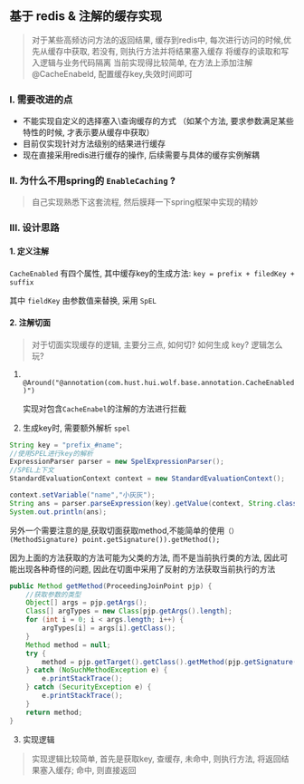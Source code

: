 ## 基于 redis & 注解的缓存实现

> 对于某些高频访问方法的返回结果, 缓存到redis中, 每次进行访问的时候,优先从缓存中获取, 若没有, 则执行方法并将结果塞入缓存
将缓存的读取和写入逻辑与业务代码隔离
> 当前实现得比较简单, 在方法上添加注解 @CacheEnabeld, 配置缓存key,失效时间即可

### I. 需要改进的点

- 不能实现自定义的选择塞入\查询缓存的方式 （如某个方法, 要求参数满足某些特性的时候, 才表示要从缓存中获取）
- 目前仅实现针对方法级别的结果进行缓存
- 现在直接采用redis进行缓存的操作, 后续需要与具体的缓存实例解耦

### II. 为什么不用spring的 `EnableCaching` ?

> 自己实现熟悉下这套流程, 然后膜拜一下spring框架中实现的精妙

### III. 设计思路

#### 1. 定义注解

`CacheEnabled` 有四个属性, 其中缓存key的生成方法: `key = prefix + filedKey + suffix`

其中 `fieldKey` 由参数值来替换, 采用 `SpEL`

#### 2. 注解切面
> 对于切面实现缓存的逻辑, 主要分三点, 如何切?  如何生成 key?  逻辑怎么玩?

1. ` @Around("@annotation(com.hust.hui.wolf.base.annotation.CacheEnabled)")`

    实现对包含`CacheEnabel`的注解的方法进行拦截

2. 生成key时, 需要额外解析 `spel`

```java
String key = "prefix_#name";
//使用SPEL进行key的解析
ExpressionParser parser = new SpelExpressionParser();
//SPEL上下文
StandardEvaluationContext context = new StandardEvaluationContext();

context.setVariable("name","小灰灰");
String ans = parser.parseExpression(key).getValue(context, String.class);
System.out.println(ans);
```

另外一个需要注意的是,获取切面获取method,不能简单的使用`（）(MethodSignature) point.getSignature()).getMethod();`

因为上面的方法获取的方法可能为父类的方法, 而不是当前执行类的方法, 因此可能出现各种奇怪的问题, 因此在切面中采用了反射的方法获取当前执行的方法

```java
public Method getMethod(ProceedingJoinPoint pjp) {
    //获取参数的类型
    Object[] args = pjp.getArgs();
    Class[] argTypes = new Class[pjp.getArgs().length];
    for (int i = 0; i < args.length; i++) {
        argTypes[i] = args[i].getClass();
    }
    Method method = null;
    try {
        method = pjp.getTarget().getClass().getMethod(pjp.getSignature().getName(), argTypes);
    } catch (NoSuchMethodException e) {
        e.printStackTrace();
    } catch (SecurityException e) {
        e.printStackTrace();
    }
    return method;
}
```


3. 实现逻辑
> 实现逻辑比较简单, 首先是获取key, 查缓存, 未命中, 则执行方法, 将返回结果塞入缓存; 命中, 则直接返回


